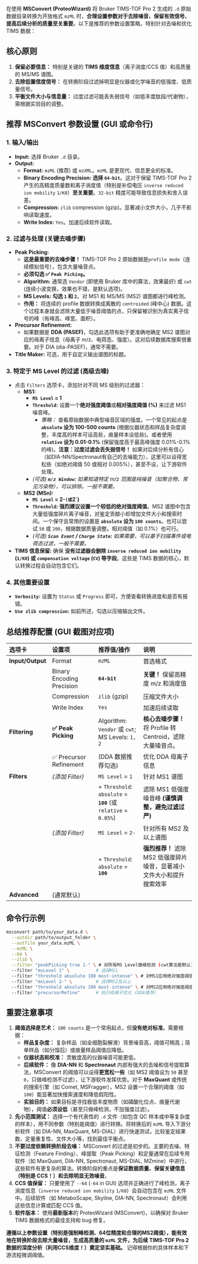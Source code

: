在使用 **MSConvert (ProteoWizard)** 将 Bruker TIMS-TOF Pro 2 生成的 `.d` 原始数据目录转换为开放格式 `mzML` 时，**合理设置参数对于去除噪音、保留有效信号、提高后续分析的质量至关重要**。以下是推荐的参数设置策略，特别针对去噪和优化 TIMS 数据：

## 核心原则

1.  **保留必要信息：** 特别是关键的 **TIMS 维度信息**（离子淌度/CCS 值）和高质量的 MS/MS 谱图。
2.  **去除低置信度信号：** 在转换阶段过滤掉明显是仪器或化学噪音的低强度、低质量信号。
3.  **平衡文件大小与信息量：** 过度过滤可能丢失弱信号（如低丰度肽段/代谢物），需根据实验目的调整。

## 推荐 MSConvert 参数设置 (GUI 或命令行)

### 1. 输入/输出
*   **Input:** 选择 Bruker `.d` 目录。
*   **Output:**
    *   **Format:** `mzML` (推荐) 或 `mzXML`。`mzML` 是更现代、信息更全的标准。
    *   **Binary Encoding Precision:** **选择 `64-bit`**。这对于保留 TIMS-TOF Pro 2 产生的高精度质量数和离子淌度值（特别是补偿电压 `inverse reduced ion mobility` `1/K0`）**至关重要**。`32-bit` 精度可能导致信息损失和舍入误差。
    *   **Compression:** `zlib` compression (gzip)。显著减小文件大小，几乎不影响读取速度。
    *   **Write Index:** `Yes`。加速后续软件读取。

### 2. 过滤与处理 (关键去噪步骤)
*   **Peak Picking:**
    *   **这是最重要的去噪步骤！** TIMS-TOF Pro 2 原始数据是`profile mode`（连续模拟信号），包含大量噪音点。
    *   **必须勾选 ✅ `Peak Picking`。**
    *   **Algorithm:** 通常选 `Vendor` (即使用 Bruker 库中的算法，效果最好) 或 `cwt` (连续小波变换，效果也不错，是默认选项)。
    *   **MS Levels:** **勾选 `1` 和 `2`**。对 MS1 和 MS/MS (MS2) 谱图都进行峰检测。
    *   **作用：** 将连续的 profile 数据转换成离散的 `centroided` (峰中心) 数据。这个过程本身就会滤除大量低于噪音阈值的点，只保留被识别为真实离子信号的峰（有峰高、峰宽、面积）。
*   **Precursor Refinement:**
    *   如果数据是 **DDA (PASEF)**，勾选此选项有助于更准确地确定 MS2 谱图对应的母离子信息（母离子 m/z、电荷态、强度）。这对后续数据库搜索很重要。对于 DIA (dia-PASEF)，通常不需要。
*   **Title Maker:** 可选，用于自定义输出谱图的标题。

### 3. 特定于 MS Level 的过滤 (高级去噪)
*   点击 `Filters` 选项卡，添加针对不同 MS 级别的过滤器：
    *   **MS1:**
        *   **`MS Level` = 1**
        *   **`Threshold`:** 设置一个**绝对强度阈值**或**相对强度阈值 (%)** 来过滤 MS1 噪音峰。
            *   *策略：* 查看原始数据中典型噪音区域的强度。一个常见的起点是 **`absolute` 设为 100-500 counts** (根据仪器状态和样品复杂度调整，丰度高的样本可设高些，痕量样本设低些)。或者使用 **`relative` 设为 0.01-0.1%** (保留强度高于最高峰强度 0.01%-0.1% 的峰)。**注意：过度过滤会丢失弱信号！** 如果对后续分析有信心（如DIA-NN/Spectronaut有自己的去噪能力），这里可以设得宽松些（如绝对阈值 50 或相对 0.005%），甚至不设，让下游软件处理。
        *   *(可选) **`m/z Window`:** 如果知道特定 m/z 范围是纯噪音（如聚合物、常见污染物），可以排除。一般不需要。*
    *   **MS2 (MSn):**
        *   **`MS Level` = 2-` (或 `2`)**
        *   **`Threshold`:** **强烈建议设置一个较低的绝对强度阈值**。MS2 谱图中包含大量低强度碎片离子噪音，对鉴定贡献小却增加文件大小和搜索时间。一个保守且常用的设置是 **`absolute` 设为 `100 counts`**。也可以尝试 `50` 或 `200`，根据数据质量调整。相对阈值（如 0.1%）也可行。
        *   *(可选) **`Scan Event` / `Charge State`:** 如果需要，可以基于扫描事件或电荷态过滤，一般不需要。*
*   **TIMS 信息保留:** 确保 **没有过滤器会删除 `inverse reduced ion mobility` (`1/K0`) 或 `compensation voltage` (`CV`) 等字段**。这些是 TIMS 数据的核心，默认转换过程会自动包含它们。

### 4. 其他重要设置
*   **`Verbosity`:** 设置为 `Status` 或 `Progress` 即可，方便查看转换进度和是否有报错。
*   **`Use zlib compression`:** 如前所述，勾选以压缩输出文件。

## 总结推荐配置 (GUI 截图对应项)

| 选项卡        | 设置项                     | 推荐值/操作                                    | 说明                                                                 |
| :------------ | :------------------------- | :--------------------------------------------- | :------------------------------------------------------------------- |
| **Input/Output** | Format                   | `mzML`                                         | 首选格式                                                             |
|               | Binary Encoding Precision | **`64-bit`**                                   | **关键！** 保留高精度 m/z 和淌度值                                   |
|               | Compression              | `zlib` (gzip)                                  | 压缩文件大小                                                         |
|               | Write Index              | `Yes`                                          | 加速后续读取                                                         |
| **Filtering**    | **✅ Peak Picking**       | Algorithm: `Vendor` 或 `cwt`; MS Levels: `1, 2`| **核心去噪步骤！** 将 Profile 转 Centroid，滤除大量噪音点。         |
|               | ✅ Precursor Refinement   | (DDA 数据推荐勾选)                             | 优化 DDA 母离子信息                                                  |
| **Filters**     | *(添加 Filter)*           | `MS Level` = `1`                               | 针对 MS1 谱图                                                        |
|               |                          | + `Threshold`: `absolute` = **`100`** (或 `relative` = `0.05%`) | 滤除 MS1 低强度噪音峰 **(谨慎调整，避免过滤过严)** |
|               | *(添加 Filter)*           | `MS Level` = `2-`                              | 针对所有 MS2 及以上谱图                                              |
|               |                          | + `Threshold`: `absolute` = **`100`**          | **强烈推荐！** 滤除 MS2 低强度碎片噪音，显著减小文件大小和提升搜索效率 |
| **Advanced**    | (通常默认)                |                                                |                                                                      |

## 命令行示例

```bash
msconvert path/to/your_data.d \
  --outdir path/to/output_folder \
  --outfile your_data.mzML \
  --mzML \
  --64 \
  --zlib \
  --filter "peakPicking true 1-" \ # 对所有MS Level做峰检测 (cwt算法是默认)
  --filter "msLevel 1" \          # 选择MS1
  --filter "threshold absolute 100 most-intense" \ # 对MS1应用绝对强度阈值100
  --filter "msLevel 2-" \         # 选择MS2及以上
  --filter "threshold absolute 100 most-intense" \ # 对MS2应用绝对强度阈值100
  --filter "precursorRefine"      # 执行母离子优化 (DDA推荐)
```

## 重要注意事项

1.  **阈值选择是艺术：** `100 counts` 是一个常用起点，但**没有绝对标准**。需要根据：
    *   **样品复杂度：** 复杂样品（如全细胞裂解液）背景噪音高，阈值可稍高；简单样品（如分馏后）或痕量样品阈值应降低。
    *   **仪器状态和校准：** 灵敏度高的仪器噪音可能更低。
    *   **后续软件：** 像 **DIA-NN** 和 **Spectronaut** 内部有强大的去噪和信号提取算法，MSConvert 的阈值可以设得**更宽松一些**（如 MS2 阈值设为 `50` 甚至 `0`，只做峰检测不过滤），让下游软件发挥优势。对于 **MaxQuant** 或传统的搜索引擎（如 Comet, MSFragger），MS2 设置一个合理的阈值（如 `100`）能显著加快搜索速度和降低假阳性。
    *   **实验目的：** 如果目标是寻找极低丰度物质（如磷酸化位点、痕量代谢物），阈值**必须设低**（甚至只做峰检测，不加强度过滤）。
2.  **先小范围测试：** 选择一个有代表性的 `.d` 文件（如包含 QC 样本或中等复杂度的样本），用不同参数（特别是阈值）进行转换。将转换后的 `mzML` 导入下游分析软件（如 DIA-NN, MaxQuant, MS-DIAL）进行快速测试，比较鉴定结果数、定量重复性、文件大小等，找到最佳平衡点。
3.  **不要过度依赖转换阶段去噪：** MSConvert 的过滤是初步的。主要的去噪、特征检测（Feature Finding）、峰提取（Peak Picking）和定量通常在后续专用软件（如 MaxQuant, DIA-NN, Spectronaut, MS-DIAL, MZmine）中进行，这些软件有更复杂的算法。转换阶段的重点是**保证数据质量、保留关键信息（特别是 CCS！）和去除明显无效噪音**。
4.  **CCS 值保留：** 只要使用了 `--64` (`-64` in GUI) 选项并正确进行了峰检测，离子淌度信息（`inverse reduced ion mobility` `1/K0`）会自动包含在 `mzML` 文件中。后续软件（如 MetaboScape, Skyline, DIA-NN, Spectronaut）会利用这些信息计算或匹配 CCS 值。
5.  **软件版本：** 使用**最新版本**的 ProteoWizard (MSConvert)，以确保对 Bruker TIMS 数据格式的最佳支持和 bug 修复。

**遵循以上参数设置（特别是强制峰检测、64位精度和合理的MS2阈值），能有效地在转换阶段去除大量噪音，生成高质量的 `mzML` 文件，为后续 TIMS-TOF Pro 2 数据的深度分析（利用CCS维度！）奠定坚实基础。** 记得根据你的具体样本和下游流程微调阈值。
